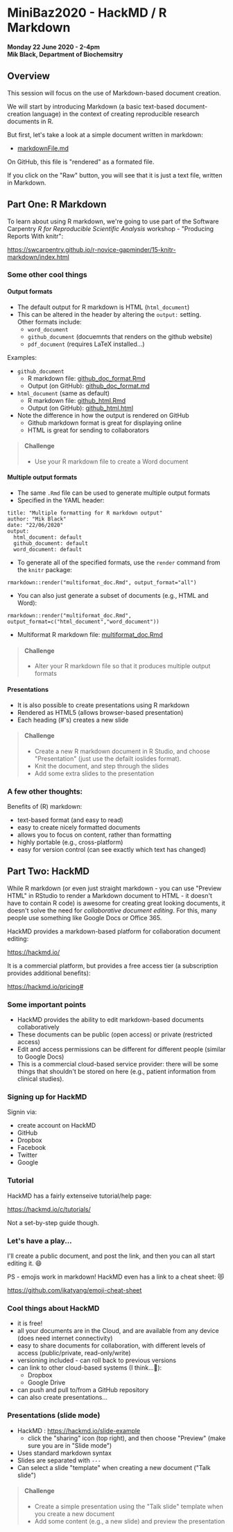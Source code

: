 # MiniBaz2020 - HackMD / R Markdown

**Monday 22 June 2020 - 2-4pm**<BR>
**Mik Black, Department of Biochemsitry**

## Overview

This session will focus on the use of Markdown-based document creation.

We will start by introducing Markdown (a basic text-based document-creation language) 
in the context of creating reproducible research documents in R.

But first, let's take a look at a simple document written in markdown:

 * [markdownFile.md](https://github.com/mikblack/MiniBaz2020-HackMD/blob/master/markdownFile.md)

On GitHub, this file is "rendered" as a formated file.

If you click on the "Raw" button, you will see that it is just a text file,
written in Markdown.

## Part One: R Markdown

To learn about using R markdown, we're going to use part of the Software Carpentry 
*R for Reproducible Scientific Analysis* workshop - "Producing Reports With knitr":

https://swcarpentry.github.io/r-novice-gapminder/15-knitr-markdown/index.html

### Some other cool things

#### Output formats

 - The default output for R markdown is HTML (`html_document`) 
 - This can be altered in the header by altering the `output:` setting.  
   Other formats include:
    - `word_document`
    - `github_document` (docuemnts that renders on the github website)
    - `pdf_document` (requires LaTeX installed...)

Examples:

 - `github_document`
    - R markdown file: [github_doc_format.Rmd](https://github.com/mikblack/MiniBaz2020-HackMD/blob/master/github_doc_format.Rmd)
    - Output (on GitHub): [github_doc_format.md](https://github.com/mikblack/MiniBaz2020-HackMD/blob/master/github_doc_format.md)
 - `html_document` (same as default)
     - R markdown file: [github_html.Rmd](https://github.com/mikblack/MiniBaz2020-HackMD/blob/master/github_html.Rmd)
     - Output (on GitHub): [github_html.html](https://github.com/mikblack/MiniBaz2020-HackMD/blob/master/github_html.html)
 - Note the difference in how the output is rendered on GitHub
     - Github markdown format is great for displaying online
     - HTML is great for sending to collaborators

> #### Challenge
> - Use your R markdown file to create a Word document

#### Multiple output formats
 
 - The same `.Rmd` file can be used to generate multiple output formats
 - Specified in the YAML header:
```
title: "Multiple formatting for R markdown output"
author: "Mik Black"
date: "22/06/2020"
output: 
  html_document: default
  github_document: default
  word_document: default
```
 - To generate all of the specified formats, use the `render` command from the `knitr` package:
```
rmarkdown::render("multiformat_doc.Rmd", output_format="all")
```
 - You can also just generate a subset of documents (e.g., HTML and Word):
```
rmarkdown::render("multiformat_doc.Rmd", output_format=c("html_document","word_document")) 
```
 - Multiformat R markdown file: [multiformat_doc.Rmd](https://github.com/mikblack/MiniBaz2020-HackMD/blob/master/multiformat_doc.Rmd)

> #### Challenge
> - Alter your R markdown file so that it produces multiple output formats

#### Presentations

 - It is also possible to create presentations using R markdown
 - Rendered as HTML5 (allows browser-based presentation)
 - Each heading (#'s) creates a new slide

> #### Challenge
> - Create a new R markdown document in R Studio, and choose "Presentation" (just use the defailt ioslides format).
> - Knit the document, and step through the slides
> - Add some extra slides to the presentation

### A few other thoughts:

Benefits of (R) markdown: 

 - text-based format (and easy to read)
 - easy to create nicely formatted documents
 - allows you to focus on content, rather than formatting
 - highly portable (e.g., cross-platform)
 - easy for version control (can see exactly which text has changed)

## Part Two: HackMD

While R markdown (or even just straight markdown - you can use "Preview HTML" in RStudio
to render a Markdown document to HTML - it doesn't have to contain R code) is awesome for
creating great looking documents, it doesn't solve the need for *collaborative document editing*.
For this, many people use something like Google Docs or Office 365.

HackMD provides a markdown-based platform for collaboration document editing:

https://hackmd.io/

It is a commercial platform, but provides a free access tier (a subscription provides
additional benefits):

https://hackmd.io/pricing#

### Some important points

 - HackMD provides the ability to edit markdown-based documents collaboratively
 - These documents can be public (open access) or private (restricted access)
 - Edit and access permissions can be different for different people (similar to Google Docs)
 - This is a commercial cloud-based service provider: there will be some things that shouldn't be stored on here (e.g., patient information from clinical studies).

### Signing up for HackMD

Signin via:
 - create account on HackMD
 - GitHub 
 - Dropbox 
 - Facebook
 - Twitter
 - Google

### Tutorial

HackMD has a fairly extenseive tutorial/help page:

https://hackmd.io/c/tutorials/

Not a set-by-step guide though.

### Let's have a play...

I'll create a public document, and post the link, and then you can all start editing it. :smile:

PS - emojis work in markdown!  HackMD even has a link to a cheat sheet: :heart_eyes_cat: 

https://github.com/ikatyang/emoji-cheat-sheet

### Cool things about HackMD

 - it is free!  
 - all your documents are in the Cloud, and are available from any device (does need internet connectivity)
 - easy to share documents for collaboration, with different levels of access (public/private, read-only/write)
 - versioning included - can roll back to previous versions
 - can link to other cloud-based systems (I think...:thinking:):
    - Dropbox
    - Google Drive
 - can push and pull to/from a GitHub repository
 - can also create presentations...
 
### Presentations (slide mode)

 - HackMD : https://hackmd.io/slide-example
    - click the "sharing" icon (top right), and then choose "Preview" (make sure you are in "Slide mode")
 - Uses standard markdown syntax
 - Slides are separated with `---`
 - Can select a slide "template" when creating a new document ("Talk slide")
 
> #### Challenge
> - Create a simple presentation using the "Talk slide" template when you create a new document
> - Add some content (e.g., a new slide) and preview the presentation




